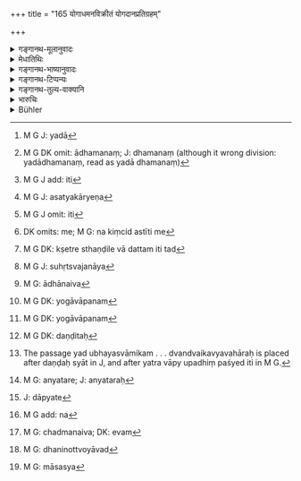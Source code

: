 +++
title = "165 योगाधमनविक्रीतं योगदानप्रतिग्रहम्"

+++

<details><summary>गङ्गानथ-मूलानुवादः</summary>

Fraudulent mortgages and sales, fraudelent gifts and acceptances, as also all wherein he detects fraud—he shall nullify.—(165)
</details>

<details><summary>मेधातिथिः</summary>

**योगः** छद्म । तेन यद्[^४५९] **आधमनं**[^४६०] बन्धकार्पणं कृतम्[^४६१] एतच् च ज्ञायते असत्यकार्यं[^४६२] कृतम् इति[^४६३] । **तद्** राजा **विनिवर्तयेत्** । कश्चिद् धनिकेनोपरुध्यमान आह "न मे किंचिद् अस्ति" इति[^४६४] । "ननु क्षेत्रं स्थण्डिलं वासो ऽस्ति तद्[^४६५] अर्पय" इत्य् अनया शङ्कया गुह्यं स्वजनाय[^४६६] कस्मैचिद् असाव् आधानीकरोति । तत आह "तद् अन्यस्य मया बन्धकीकृतम्" इति । एतच् च ज्ञायते । सत्य् अपि प्रकाशलेख्ये तस्य आधातृतायोगात् । यदि हि परमार्थतयाधित्वेन कृतं कथम् आधातैव[^४६७] भुङ्क्त इति । एवंविधं योगाधमनम्[^४६८] अप्रमाणीकृत्य धनिने क्षेत्रादि दापयितव्यो ऽधर्मर्णः । यस्य चान्येनागमेन स्वाम्यं धनदानकाल आगमान्तरेण करणं करोति तद् अपि योगाधमनम्[^४६९] । तत्राधर्मर्णो यस्य वानेनागमेन स्वाम्यं कल्पितः[^४७०] सत्यम् आगमं कारयितव्यः । 


[^४७०]:
     M G DK: daṇḍitaḥ


[^४६९]:
     M G DK: yogāvāpanam


[^४६८]:
     M G DK: yogāvāpanam


[^४६७]:
     M G: ādhānaiva


[^४६६]:
     M G J: suhṛtsvajanāya


[^४६५]:
     M G DK: kṣetre sthaṇḍile vā dattam iti tad


[^४६४]:
     DK omits: me; M G: na kiṃcid astīti me


[^४६३]:
     M G J omit: iti


[^४६२]:
     M G J: asatyakāryeṇa


[^४६१]:
     M G J add: iti


[^४६०]:
     M G DK omit: ādhamanaṃ; J: dhamanaṃ (although it wrong division: yadādhamanaṃ, read as yadā dhamanaṃ)


[^४५९]:
     M G J: yadā

एवं **विक्रयादि** ।[^४७१] यो ऽल्पेन मूल्येन महार्घम् अर्थं[^४७२] विक्रीणीते, यो वा नैव मूल्यं क्रेतुर् आदत्ते, यच् चाह-[^४७३] "ते इह[^४७४] विक्रीतं मया तवेदम्" इति, स उत्तरकालम् "विक्रीतं त्वया ममेदम्[^४७५]" इति "गृहाण मूल्यम्" इति[^४७६] न लभते वक्तुम् । न चायं विक्रयानुशयो दशाहात् परेणापि निवर्तयेद् इति । यो वाप्तेन क्राययति पूर्वोक्ते निमित्ते[^४७७] सति निमित्तान्तरे वा सति विक्रीणीते न च रूपकादिभिः क्रयो ऽपहर्तव्यव्यवहारे[^४७८] दृश्यते न च रूपकादिसंचयशील इत्यादिना योगविक्रयाधिगमः ।   

**योगदानप्रतिग्रहम्** । यद्[^४७९] उभवस्वामिकम् अन्यतरेण[^४८०] प्रतिग्रहीत्रा सह संविदं कृत्वा दीयते,[^४८१] एवमादि **योगदानप्रतिग्रहम्** । दानं च प्रतिग्रहश् चेति विगृह्य द्वन्द्वैकव्यवहारः ।[^४८२] यद्य् अपि दानप्रतिग्रहक्रिययोर् अन्यतरोपादानेनैवेतराक्षेपः — न्यथास्वरूपासिद्धेः — तथापि क्रियाद्वयोपदानं वृत्तपूरणार्थम् । अथ वैकक्रियोपादाने तत्कारिण एव दण्डः स्यात्, न द्वितीयस्य, सत्य् अपि तत्साधनत्वे शब्देनानुपादानात् । अतो दातुः प्रतिग्रहीतुर् द्वयोर् दण्डार्थं भेदेनोपादानम् । 



[^४८२]:
     M G add: na


[^४८१]:
     J: dāpyate


[^४८०]:
     M G: anyatare; J: anyataraḥ


[^४७९]:
     The passage yad ubhayasvāmikam . . . dvandvaikavyavahāraḥ is placed after daṇḍaḥ syāt in J, and after yatra vāpy upadhiṃ paśyed iti in  M G.

- <u>तथा</u> सति **योगाधमनविक्रीतम्** इत्य् अत्रापि क्रयादिद्वितीयक्रियोपादानं कर्तव्यम् । 

<u>न कर्तव्यम्</u>[^४८३] ।स्मृत्यन्तराद् वा सामान्यशास्त्राद् वानुपादाने दण्डः स्यात् ।  
**यत्र वाप्य् उपधिं पश्येद्** इति । **उपधिः** छद्म । अनेनैव[^४८४] अन्यत्राप्य् एताभ्यः क्रियाभ्यः उपधिर् निवर्त्यः । यथा कश्चिद् धनिनोक्तः- "यावद्[^४८५] इयद्भिर् अहोभिर् दातव्यम् इति प्रतिभुवं न स्थापयसि, तावत् त्वां न त्यक्ष्यामि" इति । तस्मिंस् तूष्णीभूते कश्चिद् उत्तमर्णेन सह संविदं करोति "माम् अस्य[^४८६] प्रतिभुवं गृहाण यावद् एनम् उपपीडयामि बह्व् अनेन ममापक्र्तम् अहम् अस्य पीडार्थ एव प्रतिभूर् न मया किंचिद् दातव्यम्" इति, तत्रोत्तमर्णः प्रकाशम् आह "यद्य् अन्यस् ते प्रतिभूर् नास्ति, कर्मादिकं न प्रार्थयसे, नूनं जिहीर्षितं ते धनम्" । स पीडितः प्रत्याह "नैतेन सह ममेदृशो व्यवहारः प्रवृत्तपूर्व्ः" इति । प्रतिभूः पुनर् आह "भवानि तवाहं प्रतिभूः" । सो ऽनिछन् पीडोपरोधाद् आह "यथेच्छसि तथा कुरु" । नास्य पूर्वक्रियास्व् अन्तर्भावः । 



[^४८६]:
     M G: māsasya


[^४८५]:
     M G: dhaninottvoyāvad


[^४८४]:
     M G: chadmanaiva; DK: evam

- एवं कृषिवाणिज्यशिल्पारम्भादिक्रियाः एतद्व्यतिरेकिण्यः प्रतिदर्शनीयाः । उदाहरणमात्रं दानाधमनविक्रयाः । 

तद् एतद् योगकृतं कार्यं यावत् किंचन **तत् सर्वं** राजा **निवर्तयेत्** । राजा कृतम् अप्य् अकृतम् आदिशेन् न प्रमाणीकुर्यात् । कर्तारं कारयितारं च दण्डयेत् ॥ ८.१६५ ॥
</details>

<details><summary>गङ्गानथ-भाष्यानुवादः</summary>

‘*Fraud*’ is *deceit*; when a certain thing has been mortgaged
fraudulently,—*i.e*., when it is found that it has been done in an
improper manner,—then the king shall ‘*nullify it*’. A debtor, on being
pressed by the creditor, may say ‘I have nothing’;—on which the latter
may say, ‘you have a cultivated field, a barren plot, a house, give me
these.’ In view of the possibility of this demand, the debtor mortgages
his property beforehand, to a friend or relative, so that when the
demand is actually made, he says—‘all this is already mortgaged.’ In
this case, even though the mortgage-bond may be there, it is easily
perceived that there is no real mortgagee in the case; for if there were
a real mortgagee, how could it he possible for the property to be still
enjoyed by the alleged mortgager? In such a case, having found the
mortgage to be fraudulent, the king should nullify it and make the
debtor surrender to the creditor all his cultivated field and other
property.

Similarly in a case whore the man has acquired a property in one form,
but transferred it to another in another form,—this also is a
‘fraudulent transaction’; and in this case, when the fraud has been
detected, the debtor should be made to execute another transfer-deed in
the right form.

So also in the case of sales and other transactions. When a person sells
a high-priced article, but does not receive its price from the buyer,
but has declared to him ‘I have sold this, it is yours,’—then after
sometime, it is not open to him to say ‘I have not sold it, it is mine.’
In fact any rescission of sale cannot be permitted after the lapse of
ten days; nor when the sale has been effected by a trustworthy person.
That a certain selling-transaction has been fraudulent is to be
ascertained, when it is found that either on account of some defect in
the article sold, or some other cause, the article sold does not serve
the purposes that it was alleged to be able to servo, or is found
incapable of being treasured as a valuable thing (?).

‘*Fraudulent gift and acceptance*’;—though the act of *giving* involves
that of accepting also, and hence the one would have implied the
other,—neither being possible without the other,—yet the text has
mentioned both, for the purpose of filling up the metre. Or such mention
was necessary, as otherwise, if only one act were mentioned, the
resultant penalty would fall upon the doer of that act only, and not on
that of the other, on the ground of this latter not having been directly
mentioned. Hence, in order to indicate that the penalty should be
inflicted upon the giver and the receiver both, both the acts have had
to be mentioned.

“In that case, on the same grounds, in the case of the acts of
‘*fraudulent mortgage and sale*’ also, the other party to the
transaction,—the doer of the act of buying for instance—should have been
mentioned.”

It is not absolutely necessary to do so; since the requisite information
is supplied by other *Smṛti-texts*; and since all the Smṛti-texts treat
of a common subject, they can always be taken as one conglomerate whole.

*E.g*., when a thing is owned by two persons, if one of them, after
having made a compact with the *receiver*, makes the other partner make
the gift to him,—this is a ease of ‘*fraudulent gift and acceptance*.’
The compound ‘*dānapratigraham*’ is treated as singular, because
‘*dāna*’ and ‘*pratigraha*’ together form a copulative compound.

‘*All wherein he detects fraud*.’—‘*Fraud*’ means *deceit*. Even apart
from the acts that have been specified, there are various kinds of
fraudulent transactions. For instance, on being pressed by his creditor,
a debtor approaches a wealthy person with the appeal—‘until yon agree to
stand surety for me, I shall not leave you’;—whereupon the wealthy man
makes a secret compact with the creditor—‘accept mo as the man’s surety,
and during all this time I shall go on tormenting him, he has done me
much wrong, I am standing surety for him only for the purpose of
tormenting him, and I shall not be liable to pay anything on his
account’;—thereupon the creditor says openly to the debtor,—‘If you
cannot produce a man who will stand surety for you, nor do you propose
to liquidate the debt by manual labour or such other means, then your
property must be forfeited’;—being thus pressed he approaches the
aforesaid wealthy person, who however says—‘I have never before had any
business-transaction with him’; but he later on says again, ‘all right,
I shall be your surety’; and the debtor also, in view of the trouble in
store for him, accepts it.

What is said here should be taken as applying to all such transactions
as relate to trades and crafts and so forth It is only by way of
illustration that the acts of ‘gift, mortgage, and sale’ have been
specially mentioned. The meaning thus is that whatever transaction the
king finds out to be fraudulent, ‘*he* *shall nullify*’; even though it
has been effected, he shall declare it to be *not-affected*, cancelled,
shall not regard it as valid,—and he shall also punish both parties to
the transaction.—(165)
</details>

<details><summary>गङ्गानथ-टिप्पन्यः</summary>

This verse is quoted in *Parāśaramādhava* (Vyavahāra, p. 162), which
explains ‘*Yoga*’ as ‘obtain another’s property, without any right to
it, by means of begging and such other means’,—‘*ādhamana*’ as
‘pledge’;—and the compound ‘*Yogādhamanam*’ as ‘*Yoge ādhamanam*’,
‘pledging of what does not rightly belong to one.’

It is quoted in *Vyavahāramayūkha* (p. 90), which explains ‘*Yoga*’ as
‘fraud’; and adds that the king shall nullify every transaction in
connection with which he detects some fraud;—in *Kṛtyakalpataru* (65b)
which explains ‘*upadhī*’ as *fraud*,—‘*yogā*’ as ‘deceit’;—and in
*Vīramitrodaya* (Vyavahāra, 39b), which has the following
notes:—‘*Ādhamana*’ is pledge,—‘*yoga*’ is deceit,—‘*upādhi*’ is
fraud;—and adds that all fraudulent transactions are null and void.
</details>

<details><summary>गङ्गानथ-तुल्य-वाक्यानि</summary>

*Viṣṇu* (7.7).—‘A fraudulent document makes no evidence.’

*Yājñavalkya* (2.89).—‘A document written in one's own hand, even when
not attested by witnesses, is to be accepted as evidence, except when it
has been obtained by force or fraud.’

*Kātyāyana* (Aparārka, p. 686).—‘A document becomes nullified by the
defect of witnesses, or of the scribe, as also by reason of fraud on the
part of the creditor.’

*Yama* (Parāśaramādhava-Vyavahara, p. 162).—‘What is given under force,
or enjoyed forcibly, or made to be written forcibly,—all transcations
effected under force, Manu has declared to be fit for being nullified.’

*Nārada* (1.137).—‘A document is invalid which has been executed by a
person intoxicated, by one charged with a crime, by a woman, or by a
child, or that which has been caused to be written by forcible means, by
intimidation, or by deception.’

*Bṛhaspati* (8.21, 23).—‘Forgery may be found out by internal evidence
and legitimate titles...... A document executed by fraud, or by force,
does not. hold good.’
</details>

<details><summary>भारुचिः</summary>

**योगाधमनं** नाम लोकयात्रायां यन् न स्फुटम् उच्यते । "त्वं तावत् अनेन कार्यं कुरु, अहं पुनर् अनेन कार्यं करिष्यामि" इति । विक्रयो ऽप्य् एवंलक्षणः । **योगदानं** च यद् यात्रोत्सवव्यपदेशेन सोपधं दीयते ऽधमर्णादिभिर् उत्तमर्णप्रभृतीनाम् । अमुमूर्षुश् चानपत्यो ज्ञातिभ्यो बिभ्यन् नैराश्याद् ददाति, एवमादिना योगेन । दानप्र[ति]ग्रहयोर् विशेषः- दानं मैत्र्या प्रतिग्रहो धर्मेण । **यत्र चाप्य् उपधिं पश्येद्** दानप्रतिग्रहगतम् अन्यगतं वा **तत् सर्वं विनिवर्तयेत्**, राजा व्यावहारान् पश्यन् अनयत्र वा । ऋणसंबन्धाच् चेदम् अन्यम् अपरं तद्गतम् एवोच्यते ॥ ८.१६४ ॥
</details>

<details><summary>Bühler</summary>

165	A fraudulent mortgage or sale, a fraudulent gift or acceptance, and (any transaction) where he detects fraud, the (judge) shall declare null and void.
</details>
